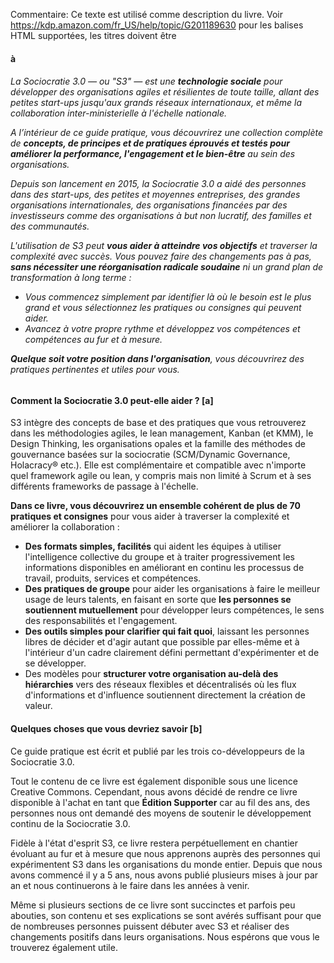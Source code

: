 Commentaire: Ce texte est utilisé comme description du livre. Voir https://kdp.amazon.com/fr_US/help/topic/G201189630 pour les balises HTML supportées, les titres doivent être <h4> à <h6>

La Sociocratie 3.0 — ou "S3" — est une **technologie sociale** pour développer des organisations agiles et résilientes de toute taille, allant des petites start-ups jusqu'aux grands réseaux internationaux, et même la collaboration inter-ministerielle à l'échelle nationale.

A l’intérieur de ce guide pratique, vous découvrirez une collection complète de **concepts, de principes et de pratiques éprouvés et testés pour améliorer la performance, l'engagement et le bien-être** au sein des organisations.

Depuis son lancement en 2015, la Sociocratie 3.0 a aidé des personnes dans des start-ups, des petites et moyennes entreprises, des grandes organisations internationales, des organisations financées par des investisseurs comme des organisations à but non lucratif, des familles et des communautés.

L'utilisation de S3 peut **vous aider à atteindre vos objectifs** et traverser la complexité avec succès. Vous pouvez faire des changements pas à pas, **sans nécessiter une réorganisation radicale soudaine** ni un grand plan de transformation à long terme :

-   Vous commencez simplement par identifier là où le besoin est le plus grand et vous sélectionnez les pratiques ou consignes qui peuvent aider.
-   Avancez à votre propre rythme et développez vos compétences et compétences au fur et à mesure.

**Quelque soit votre position dans l'organisation**, vous découvrirez des pratiques pertinentes et utiles pour vous.

#### Comment la Sociocratie 3.0 peut-elle aider ? [a]

S3 intègre des concepts de base et des pratiques que vous retrouverez dans les méthodologies agiles, le lean management, Kanban (et KMM), le Design Thinking, les organisations opales et la famille des méthodes de gouvernance basées sur la sociocratie (SCM/Dynamic Governance, Holacracy® etc.). Elle est complémentaire et compatible avec n'importe quel framework agile ou lean, y compris mais non limité à Scrum et à ses différents frameworks de passage à l'échelle.

**Dans ce livre, vous découvrirez un ensemble cohérent de plus de 70 pratiques et consignes** pour vous aider à traverser la complexité et améliorer la collaboration :

-   **Des formats simples, facilités** qui aident les équipes à utiliser l'intelligence collective du groupe et à traiter progressivement les informations disponibles en améliorant en continu les processus de travail, produits, services et compétences.
-   **Des pratiques de groupe** pour aider les organisations à faire le meilleur usage de leurs talents, en faisant en sorte que **les personnes se soutiennent mutuellement** pour développer leurs compétences, le sens des responsabilités et l'engagement.
-   **Des outils simples pour clarifier qui fait quoi**, laissant les personnes libres de décider et d'agir autant que possible par elles-même et à l'intérieur d'un cadre clairement défini permettant d'expérimenter et de se développer.
-   Des modèles pour **structurer votre organisation au-delà des hiérarchies** vers des réseaux flexibles et décentralisés où les flux d'informations et d'influence soutiennent directement la création de valeur.

#### Quelques choses que vous devriez savoir [b]

Ce guide pratique est écrit et publié par les trois co-développeurs de la Sociocratie 3.0.

Tout le contenu de ce livre est également disponible sous une licence Creative Commons. Cependant, nous avons décidé de rendre ce livre disponible à l'achat en tant que **Édition Supporter** car au fil des ans, des personnes nous ont demandé des moyens de soutenir le développement continu de la Sociocratie 3.0.

Fidèle à l'état d'esprit S3, ce livre restera perpétuellement en chantier évoluant au fur et à mesure que nous apprenons auprès des personnes qui expérimentent S3 dans les organisations du monde entier. Depuis que nous avons commencé il y a 5 ans, nous avons publié plusieurs mises à jour par an et nous continuerons à le faire dans les années à venir.

Même si plusieurs sections de ce livre sont succinctes et parfois peu abouties, son contenu et ses explications se sont avérés suffisant pour que de nombreuses personnes puissent débuter avec S3 et réaliser des changements positifs dans leurs organisations. Nous espérons que vous le trouverez également utile.
